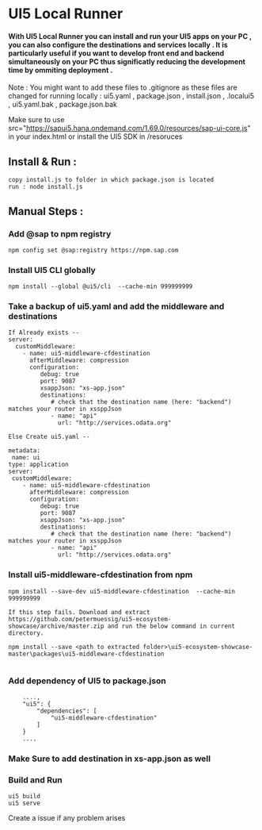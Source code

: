 # UI5 Local Runner

#### With UI5 Local Runner you can install and run your UI5 apps on your PC , you can also configure the destinations and services locally . It is particularly useful if you want to  develop front end and backend simultaneously on your PC thus significatly reducing the development time by ommiting deployment .

Note : You might want to add these files to .gitignore as these files are changed for running locally : 
ui5.yaml , package.json , install.json , .localui5 , ui5.yaml.bak , package.json.bak 

Make sure to use src="https://sapui5.hana.ondemand.com/1.69.0/resources/sap-ui-core.js" in your index.html or install the UI5 SDK in /resoruces

## Install & Run :
```
copy install.js to folder in which package.json is located
run : node install.js
```

## Manual Steps :

### Add @sap to npm registry
```
npm config set @sap:registry https://npm.sap.com
```

### Install UI5 CLI globally
```
npm install --global @ui5/cli  --cache-min 999999999
```

### Take a backup of ui5.yaml and add the middleware and destinations
```
If Already exists -- 
server:
  customMiddleware:
    - name: ui5-middleware-cfdestination
      afterMiddleware: compression
      configuration:
         debug: true
         port: 9087
         xsappJson: "xs-app.json"
         destinations:
            # check that the destination name (here: "backend") matches your router in xssppJson 
            - name: "api"
              url: "http://services.odata.org"

Else Create ui5.yaml --

metadata:
 name: ui
type: application
server:
 customMiddleware:
    - name: ui5-middleware-cfdestination
      afterMiddleware: compression
      configuration:
         debug: true
         port: 9087
         xsappJson: "xs-app.json"
         destinations:
            # check that the destination name (here: "backend") matches your router in xssppJson 
            - name: "api"
              url: "http://services.odata.org"

```

### Install ui5-middleware-cfdestination from npm
```
npm install --save-dev ui5-middleware-cfdestination  --cache-min 999999999

If this step fails. Download and extract https://github.com/petermuessig/ui5-ecosystem-showcase/archive/master.zip and run the below command in current directory.

npm install --save <path to extracted folder>\ui5-ecosystem-showcase-master\packages\ui5-middleware-cfdestination
               
```

### Add dependency of UI5 to package.json
```
    ....,
    "ui5": {
        "dependencies": [
            "ui5-middleware-cfdestination"
        ]
    }
    ....
```

### Make Sure to add destination in xs-app.json as well

### Build and Run

```
ui5 build
ui5 serve
```

Create a issue if any problem arises

